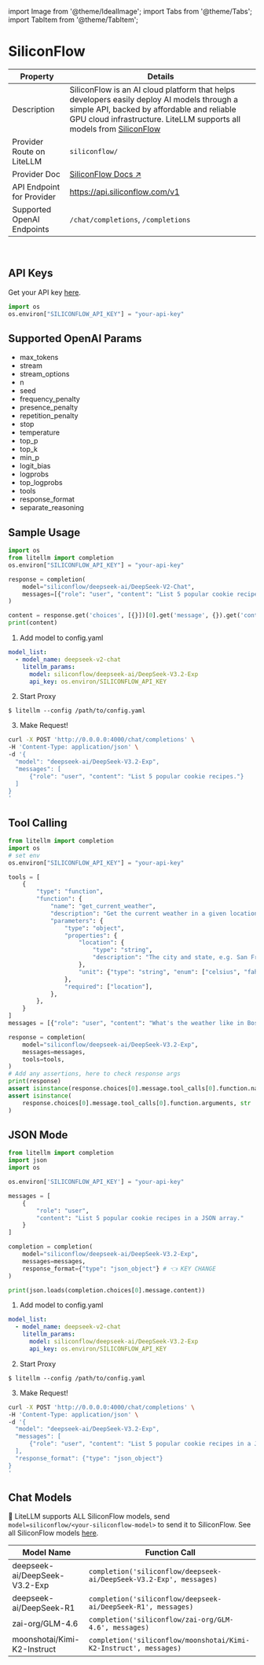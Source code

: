 import Image from '@theme/IdealImage';
import Tabs from '@theme/Tabs';
import TabItem from '@theme/TabItem';

# SiliconFlow

| Property | Details |
|-------|-------|
| Description | SiliconFlow is an AI cloud platform that helps developers easily deploy AI models through a simple API, backed by affordable and reliable GPU cloud infrastructure. LiteLLM supports all models from [SiliconFlow](https://www.siliconflow.com/models?utm_source=github&utm_medium=referral&utm_term=github_readme&utm_content=github_litellm) |
| Provider Route on LiteLLM | `siliconflow/` |
| Provider Doc | [SiliconFlow Docs ↗](https://docs.siliconflow.com/) |
| API Endpoint for Provider | https://api.siliconflow.com/v1 |
| Supported OpenAI Endpoints | `/chat/completions`, `/completions` |

<br />

## API Keys

Get your API key [here](https://cloud.siliconflow.com/me/account/ak).

```python
import os
os.environ["SILICONFLOW_API_KEY"] = "your-api-key"
```

## Supported OpenAI Params
- max_tokens
- stream
- stream_options
- n
- seed
- frequency_penalty
- presence_penalty
- repetition_penalty
- stop
- temperature
- top_p
- top_k
- min_p
- logit_bias
- logprobs
- top_logprobs
- tools
- response_format
- separate_reasoning

## Sample Usage

<Tabs>
<TabItem value="sdk" label="SDK">

```python
import os
from litellm import completion
os.environ["SILICONFLOW_API_KEY"] = "your-api-key"

response = completion(
    model="siliconflow/deepseek-ai/DeepSeek-V2-Chat",
    messages=[{"role": "user", "content": "List 5 popular cookie recipes."}]
)

content = response.get('choices', [{}])[0].get('message', {}).get('content')
print(content)
```

</TabItem>
<TabItem value="proxy" label="PROXY">

1. Add model to config.yaml
```yaml
model_list:
  - model_name: deepseek-v2-chat
    litellm_params:
      model: siliconflow/deepseek-ai/DeepSeek-V3.2-Exp
      api_key: os.environ/SILICONFLOW_API_KEY
```

2. Start Proxy

```
$ litellm --config /path/to/config.yaml
```

3. Make Request!


```bash
curl -X POST 'http://0.0.0.0:4000/chat/completions' \
-H 'Content-Type: application/json' \
-d '{
  "model": "deepseek-ai/DeepSeek-V3.2-Exp",
  "messages": [
      {"role": "user", "content": "List 5 popular cookie recipes."}
  ]
}
'
```

</TabItem>
</Tabs>


## Tool Calling

```python
from litellm import completion
import os
# set env
os.environ["SILICONFLOW_API_KEY"] = "your-api-key"

tools = [
    {
        "type": "function",
        "function": {
            "name": "get_current_weather",
            "description": "Get the current weather in a given location",
            "parameters": {
                "type": "object",
                "properties": {
                    "location": {
                        "type": "string",
                        "description": "The city and state, e.g. San Francisco, CA",
                    },
                    "unit": {"type": "string", "enum": ["celsius", "fahrenheit"]},
                },
                "required": ["location"],
            },
        },
    }
]
messages = [{"role": "user", "content": "What's the weather like in Boston today?"}]

response = completion(
    model="siliconflow/deepseek-ai/DeepSeek-V3.2-Exp",
    messages=messages,
    tools=tools,
)
# Add any assertions, here to check response args
print(response)
assert isinstance(response.choices[0].message.tool_calls[0].function.name, str)
assert isinstance(
    response.choices[0].message.tool_calls[0].function.arguments, str
)

```

## JSON Mode

<Tabs>
<TabItem value="sdk" label="SDK">

```python
from litellm import completion
import json
import os

os.environ['SILICONFLOW_API_KEY'] = "your-api-key"

messages = [
    {
        "role": "user",
        "content": "List 5 popular cookie recipes in a JSON array."
    }
]

completion = completion(
    model="siliconflow/deepseek-ai/DeepSeek-V3.2-Exp",
    messages=messages,
    response_format={"type": "json_object"} # 👈 KEY CHANGE
)

print(json.loads(completion.choices[0].message.content))
```

</TabItem>
<TabItem value="proxy" label="PROXY">

1. Add model to config.yaml
```yaml
model_list:
  - model_name: deepseek-v2-chat
    litellm_params:
      model: siliconflow/deepseek-ai/DeepSeek-V3.2-Exp
      api_key: os.environ/SILICONFLOW_API_KEY
```

2. Start Proxy

```
$ litellm --config /path/to/config.yaml
```

3. Make Request!

```bash
curl -X POST 'http://0.0.0.0:4000/chat/completions' \
-H 'Content-Type: application/json' \
-d '{
  "model": "deepseek-ai/DeepSeek-V3.2-Exp",
  "messages": [
      {"role": "user", "content": "List 5 popular cookie recipes in a JSON array."}
  ],
  "response_format": {"type": "json_object"}
}
'
```

</TabItem>
</Tabs>

## Chat Models

🚨 LiteLLM supports ALL SiliconFlow models, send `model=siliconflow/<your-siliconflow-model>` to send it to SiliconFlow. See all SiliconFlow models [here](https://www.siliconflow.com/models?utm_source=github&utm_medium=referral&utm_term=github_readme&utm_content=github_litellm).

| Model Name                | Function Call                                       |
|---------------------------|-----------------------------------------------------|
| deepseek-ai/DeepSeek-V3.2-Exp | `completion('siliconflow/deepseek-ai/DeepSeek-V3.2-Exp', messages)` |
| deepseek-ai/DeepSeek-R1 | `completion('siliconflow/deepseek-ai/DeepSeek-R1', messages)` |
| zai-org/GLM-4.6 | `completion('siliconflow/zai-org/GLM-4.6', messages)` |
| moonshotai/Kimi-K2-Instruct | `completion('siliconflow/moonshotai/Kimi-K2-Instruct', messages)` |

